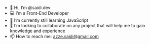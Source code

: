 - 👋 Hi, I’m @saidi.dev
- 💻 I’m a Front-End Developer
- 🌱 I’m currently still learning JavaScript
- 💞️ I’m looking to collaborate on any project that will help me to gain knowledge and experience
- 📫 How to reach me: azze.saidi@gmail.com

